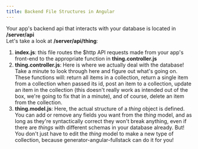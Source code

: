 ```yaml
---
title: Backend File Structures in Angular
---
```

Your app's backend api that interacts with your database is located in **/server/api**  
Let's take a look at **/server/api/thing**:

1.  **index.js**: this file routes the $http API requests made from your app's front-end to the appropriate function in **thing.controller.js**
2.  **thing.controller.js**: Here is where we actually deal with the database! Take a minute to look through here and figure out what's going on. These functions will: return all items in a collection, return a single item from a collection when passed its id, post an item to a collection, update an item in the collection (this doesn't really work as intended out of the box, we're going to fix that in a minute), and of course, delete an item from the collection.
3.  **thing.model.js**: Here, the actual structure of a _thing_ object is defined. You can add or remove any fields you want from the _thing_ model, and as long as they're syntactically correct they won't break anything, even if there are _things_ with different schemas in your database already. But! You don't just have to edit the _thing_ model to make a new type of collection, because generator-angular-fullstack can do it for you!